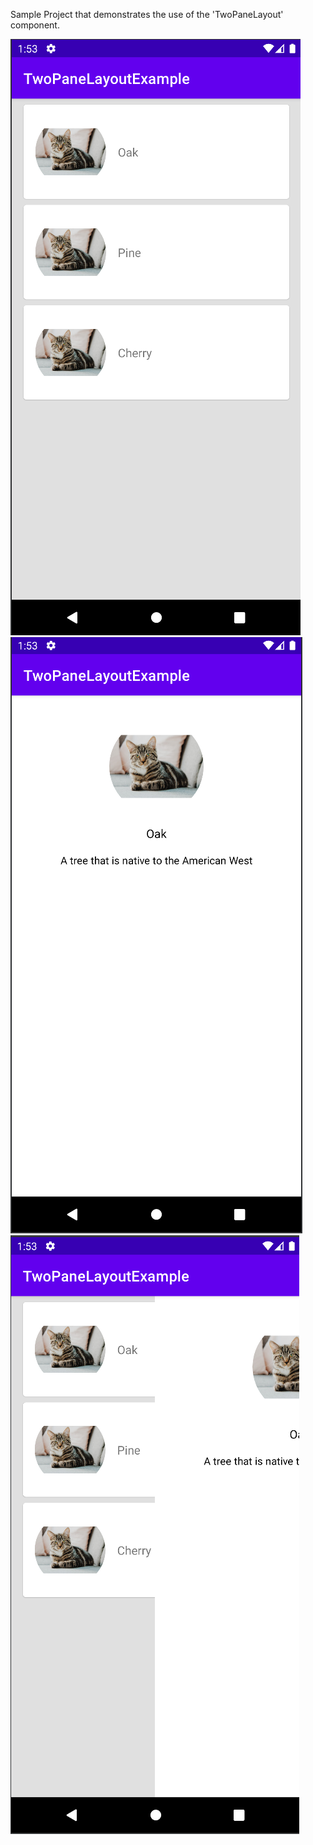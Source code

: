 Sample Project that demonstrates the use of the  'TwoPaneLayout' component.


![alt text](https://github.com/oguzhanaslann/TwoPaneLayoutExample/blob/master/sampleImg/sample_1.png)
![alt text](https://github.com/oguzhanaslann/TwoPaneLayoutExample/blob/master/sampleImg/sample_2.png)
![alt text](https://github.com/oguzhanaslann/TwoPaneLayoutExample/blob/master/sampleImg/sample_3.png)
